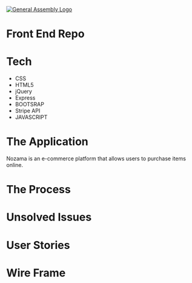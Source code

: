 [![General Assembly Logo](https://camo.githubusercontent.com/1a91b05b8f4d44b5bbfb83abac2b0996d8e26c92/687474703a2f2f692e696d6775722e636f6d2f6b6538555354712e706e67)](https://generalassemb.ly/education/web-development-immersive)

# Front End Repo


# Tech

* CSS
* HTML5
* jQuery
* Express
* BOOTSRAP
* Stripe API
* JAVASCRIPT


# The Application
Nozama is an e-commerce platform that allows users to purchase items online.

# The Process


# Unsolved Issues


# User Stories



# Wire Frame

